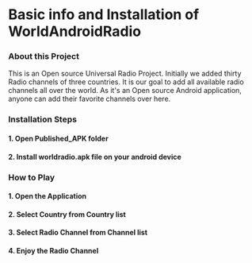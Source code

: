 # Basic info and Installation of WorldAndroidRadio

### About this Project
This is an Open source Universal Radio Project. Initially we added thirty Radio channels of three countries. It is our goal to add all available radio channels all over the world. As it's an Open source Android application, anyone can add their favorite channels over here.

### Installation Steps
#### 1. Open Published_APK folder
#### 2. Install worldradio.apk file on your android device

### How to Play
#### 1. Open the Application
#### 2. Select Country from Country list
#### 3. Select Radio Channel from Channel list
#### 4. Enjoy the Radio Channel
